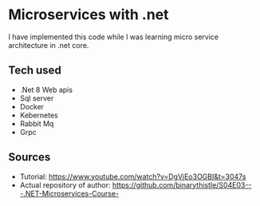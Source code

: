 # Microservices with .net

I have implemented this code while I was learning micro service architecture in .net core.

## Tech used

- .Net 8 Web apis
- Sql server
- Docker
- Kebernetes
- Rabbit Mq
- Grpc

## Sources

- Tutorial: https://www.youtube.com/watch?v=DgVjEo3OGBI&t=3047s
- Actual repository of author: https://github.com/binarythistle/S04E03---.NET-Microservices-Course-
